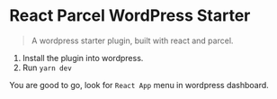 # React Parcel WordPress Starter

> A wordpress starter plugin, built with react and parcel.

1. Install the plugin into wordpress.
2. Run `yarn dev`

You are good to go, look for `React App` menu in wordpress dashboard.

